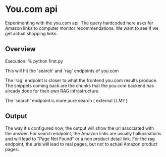 # You.com api

Experimenting with the you.com api.  The query hardcoded here asks for Amazon links to computer monitor recommendations.  We want to see if we get actual shopping links.

## Overview

Execution:
% python first.py

This will hit the 'search' and 'rag' endpoints of you.com

The 'rag' endpoint is closer to what the frontend you.com results produce.  The snippets coming back are the chunks that the you.com
backend has already done for their own RAG infrastructure.

The 'search' endpoint is more pure search ( external LLM? )

## Output

The way it's configured now, the output will show the url associated with the answer.  For search endpoint, the Amazon links are usually hallucinations and will lead to "Page Not Found" or a non product detail link.  For the rag endpoint, the urls will lead to real pages, but not to actual Amazon product pages.


